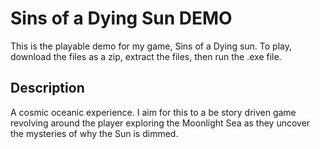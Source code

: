 ﻿# Sins of a Dying Sun DEMO
This is the playable demo for my game, Sins of a Dying sun. To play, download the files as a zip, extract the files, then run the .exe file.
## Description
A cosmic oceanic experience.
I aim for this to a be story driven game revolving around the player exploring the Moonlight Sea as they uncover the mysteries of why the Sun is dimmed.
